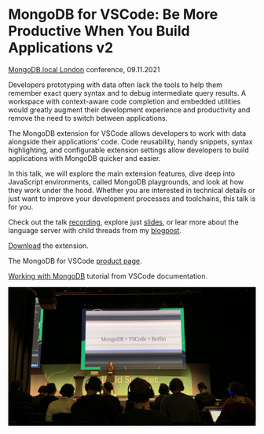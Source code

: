 # MongoDB for VSCode: Be More Productive When You Build Applications v2

[MongoDB.local London](https://events.mongodb.com/dotlocallondon) conference, 09.11.2021

Developers prototyping with data often lack the tools to help them remember exact query syntax and to debug intermediate query results. A workspace with context-aware code completion and embedded utilities would greatly augment their development experience and productivity and remove the need to switch between applications.

The MongoDB extension for VSCode allows developers to work with data alongside their applications’ code. Code reusability, handy snippets, syntax highlighting, and configurable extension settings allow developers to build applications with MongoDB quicker and easier.

In this talk, we will explore the main extension features, dive deep into JavaScript environments, called MongoDB playgrounds, and look at how they work under the hood. Whether you are interested in technical details or just want to improve your development processes and toolchains, this talk is for you.

Check out the talk [recording](https://youtu.be/H0nZzGkEVpE), explore just [slides](./mdblocal-london-slides.pdf), or lear more about the language server with child threads from my [blogpost](https://medium.com/dailyjs/the-language-server-with-child-threads-38ae915f4910).

[Download](https://marketplace.visualstudio.com/items?itemName=mongodb.mongodb-vscode) the extension.

The MongoDB for VSCode [product page](https://www.mongodb.com/products/vs-code).

[Working with MongoDB](https://code.visualstudio.com/docs/azure/mongodb) tutorial from VSCode documentation.

<img src="./mdblocal-london-photo.jpg" alt="The photo from my talk" width="600"/>
